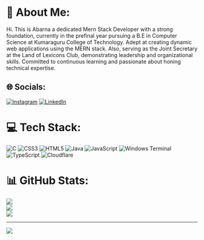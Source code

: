 # 💫 About Me:
Hi. This is Abarna a dedicated Mern Stack Developer with a strong foundation, currently in the prefinal year pursuing a B.E in Computer Science at Kumaraguru College of Technology. Adept at creating dynamic web applications using the MERN stack. Also, serving as the Joint Secretary at the Land of Lexicons Club, demonstrating leadership and organizational skills. Committed to continuous learning and passionate about honing technical expertise.


## 🌐 Socials:
[![Instagram](https://img.shields.io/badge/Instagram-%23E4405F.svg?logo=Instagram&logoColor=white)](https://instagram.com/abarna0202) [![LinkedIn](https://img.shields.io/badge/LinkedIn-%230077B5.svg?logo=linkedin&logoColor=white)](https://linkedin.com/in/abarnav) 

# 💻 Tech Stack:
![C](https://img.shields.io/badge/c-%2300599C.svg?style=for-the-badge&logo=c&logoColor=white) ![CSS3](https://img.shields.io/badge/css3-%231572B6.svg?style=for-the-badge&logo=css3&logoColor=white) ![HTML5](https://img.shields.io/badge/html5-%23E34F26.svg?style=for-the-badge&logo=html5&logoColor=white) ![Java](https://img.shields.io/badge/java-%23ED8B00.svg?style=for-the-badge&logo=openjdk&logoColor=white) ![JavaScript](https://img.shields.io/badge/javascript-%23323330.svg?style=for-the-badge&logo=javascript&logoColor=%23F7DF1E) ![Windows Terminal](https://img.shields.io/badge/Windows%20Terminal-%234D4D4D.svg?style=for-the-badge&logo=windows-terminal&logoColor=white) ![TypeScript](https://img.shields.io/badge/typescript-%23007ACC.svg?style=for-the-badge&logo=typescript&logoColor=white) ![Cloudflare](https://img.shields.io/badge/Cloudflare-F38020?style=for-the-badge&logo=Cloudflare&logoColor=white)
# 📊 GitHub Stats:
![](https://github-readme-stats.vercel.app/api?username=abarnavelusamy&theme=tokyonight&show_icons=true)<br/>
![](https://github-readme-streak-stats.herokuapp.com/?user=abarnavelusamy&theme=dark&hide_border=false)<br/>
![](https://github-readme-stats.vercel.app/api/top-langs/?username=abarnavelusamy&theme=dark&hide_border=false&include_all_commits=true&layout=compact)

---
[![](https://visitcount.itsvg.in/api?id=abarnavelusamy&icon=0&color=0)](https://visitcount.itsvg.in)
